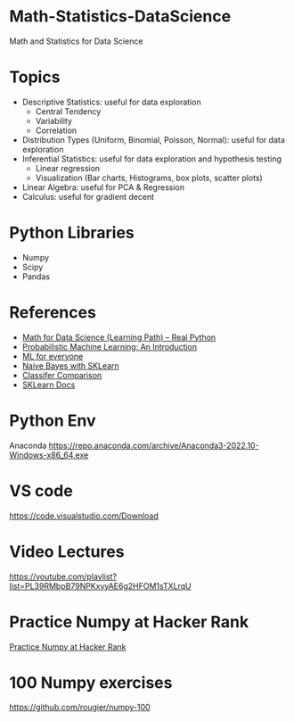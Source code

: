# Math-Statistics-DataScience
Math and Statistics for Data Science

# Topics

- Descriptive Statistics: useful for data exploration
  - Central Tendency
  - Variability
  - Correlation
- Distribution Types (Uniform, Binomial, Poisson, Normal): useful for data exploration
- Inferential Statistics: useful for data exploration and hypothesis testing
  - Linear regression
  - Visualization (Bar charts, Histograms, box plots, scatter plots)
- Linear Algebra: useful for PCA & Regression
- Calculus: useful for gradient decent


# Python Libraries

- Numpy
- Scipy
- Pandas

# References

- [Math for Data Science (Learning Path) – Real Python](https://realpython.com/learning-paths/math-data-science/)
- [Probabilistic Machine Learning: An Introduction](https://probml.github.io/pml-book/book1.html)
- [ML for everyone](https://vas3k.com/blog/machine_learning/)
- [Naive Bayes with SKLearn](https://scikit-learn.org/stable/modules/naive_bayes.html)
- [Classifer Comparison](https://scikit-learn.org/stable/auto_examples/classification/plot_classifier_comparison.html#sphx-glr-auto-examples-classification-plot-classifier-comparison-py)
- [SKLearn Docs](https://scikit-learn.org/stable/index.html)

# Python Env 
Anaconda https://repo.anaconda.com/archive/Anaconda3-2022.10-Windows-x86_64.exe

# VS code 
https://code.visualstudio.com/Download  


# Video Lectures 
https://youtube.com/playlist?list=PL39RMbpB79NPKxyyAE6g2HFOM1sTXLrqU

# Practice Numpy at Hacker Rank 
[Practice Numpy at Hacker Rank](https://www.hackerrank.com/domains/python?filters%5Bsubdomains%5D%5B%5D=numpy)

# 100 Numpy exercises
https://github.com/rougier/numpy-100